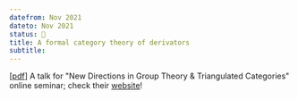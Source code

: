```yaml
---
datefrom: Nov 2021
dateto: Nov 2021
status: 🎤
title: A formal category theory of derivators
subtitle:
---
```


[[pdf](stuff/slides-fct-derivators.pdf)] A talk for "New Directions in Group Theory & Triangulated Categories" online seminar; check their [website](https://sites.google.com/view/new-directions-in-group-theory/seminar)!

